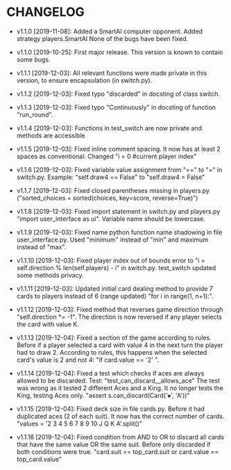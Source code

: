 # CHANGELOG

* v1.1.0 [2019-11-08]: Added a SmartAI computer opponent.
  Added strategy players.SmartAI
  None of the bugs have been fixed.

* v1.1.0 [2019-10-25]: First major release.
  This version is known to contain some bugs.

* v1.1.1 [2019-12-03]: All relevant functions were made private in this version, to ensure encapsulation
  (in switch.py).

* v1.1.2 [2019-12-03]: Fixed typo "discarded" in docsting of class switch.

* v1.1.3 [2019-12-03]: Fixed typo "Continuously" in docsting of function "run_round".

* v1.1.4 [2019-12-03]: Functions in test_switch are now private and methods are accessible

* v1.1.5 [2019-12-03]: Fixed inline comment spacing. It now has at least 2 spaces as conventional. Changed
"i = 0  #current player index" 

* v1.1.6 [2019-12-03]: Fixed variable value assignment from "==" to "=" in switch.py. Example:
"self.draw4 == False" to "self.draw4 = False"

* v1.1.7 [2019-12-03]: Fixed closed parentheses missing in players.py 
("sorted_choices = sorted(choices, key=score, reverse=True)")

* v1.1.8 [2019-12-03]: Fixed import statement in switch.py and players.py "import user_interface as ui". Variable
name should be lowercase. 

* v1.1.9 [2019-12-03]: Fixed name python function name shadowing in file user_interface.py. Used "minimum" instead of
"min" and maximum instead of "max".

* v1.1.10 [2019-12-03]: Fixed player index out of bounds error to "i = self.direction % len(self.players) - i" in
switch.py. test_switch updated some methods privacy.

* v1.1.11 [2019-12-03]: Updated initial card dealing method to provide 7 cards to players instead of 6 (range updated)
"for i in range(1, n+1):".

* v1.1.12 [2019-12-03]: Fixed method that reverses game direction through "self.direction *= -1". The direction is 
now reversed if any player selects the card with value K.

* v1.1.13 [2019-12-04]: Fixed a section of the game according to rules. Before if a player selected a card with value 4
in the next turn the player had to draw 2. According to rules, this happens when the selected card's value is 2 and not 
4: "if card.value == '2' ".

* v1.1.14 [2019-12-04]: Fixed a test which checks if aces are always allowed to be discarded.
Test: "test_can_discard__allows_ace" The test was wrong as it tested 2 different Aces and a King. It no longer tests
the King, testing Aces only. "assert s.can_discard(Card('♠', 'A'))"

* v1.1.15 [2019-12-04]: Fixed deck size in file cards.py. Before it had duplicated aces (2 of each suit). It now has
the correct number of cards. "values = '2 3 4 5 6 7 8 9 10 J Q K A'.split()"

* v1.1.16 [2019-12-04]: Fixed condition from AND to OR to discard all cards that have the same value OR the same suit.
Before only discarded if both conditions were true. "card.suit == top_card.suit or card.value == top_card.value"

